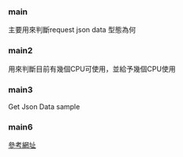 ### main

主要用來判斷request json data 型態為何

### main2

用來判斷目前有幾個CPU可使用，並給予幾個CPU使用

### main3

Get Json Data sample


### main6

[參考網址](http://www.alexedwards.net/blog/golang-response-snippets)